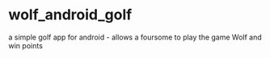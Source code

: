 wolf_android_golf
=================

a simple golf app for android - allows a foursome to play the game Wolf and win points

